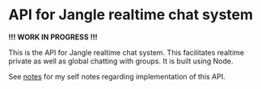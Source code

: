 # API for Jangle realtime chat system

**!!! WORK IN PROGRESS !!!**

This is the API for Jangle realtime chat system. This facilitates realtime private as well as global chatting with groups. It is built using Node.

See [notes](notes.md) for my self notes regarding implementation of this API.